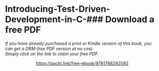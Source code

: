 # Introducing-Test-Driven-Development-in-C-### Download a free PDF

 <i>If you have already purchased a print or Kindle version of this book, you can get a DRM-free PDF version at no cost.<br>Simply click on the link to claim your free PDF.</i>
<p align="center"> <a href="https://packt.link/free-ebook/9781788292092">https://packt.link/free-ebook/9781788292092 </a> </p>